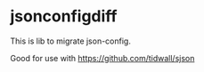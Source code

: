 # jsonconfigdiff

This is lib to migrate json-config.

Good for use with https://github.com/tidwall/sjson
